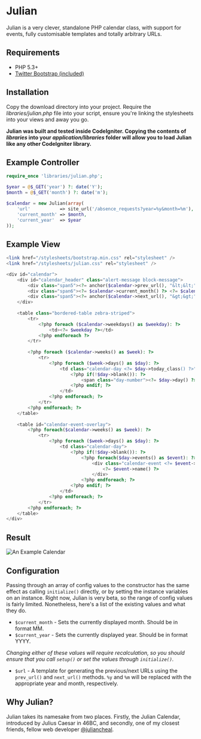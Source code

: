 # Julian

Julian is a very clever, standalone PHP calendar class, with support for events, fully customisable templates and totally arbitrary URLs.

## Requirements

* PHP 5.3+
* [Twitter Bootstrap (included)](http://twitter.github.com/bootstrap)

## Installation

Copy the download directory into your project. Require the *libraries/julian.php* file into your script, ensure you're linking the stylesheets into your views and away you go.

**Julian was built and tested inside CodeIgniter. Copying the contents of *libraries* into your *application/libraries* folder will allow you to load Julian like any other CodeIgniter library.**

## Example Controller

```php
require_once 'libraries/julian.php';

$year = @$_GET('year') ?: date('Y');
$month = @$_GET('month') ?: date('m');

$calendar = new Julian(array(
    'url'           => site_url('/absence_requests?year=%y&month=%m'),
    'current_month' => $month,
    'current_year'  => $year
));
```

## Example View

```php
<link href="/stylesheets/bootstrap.min.css" rel="stylesheet" />
<link href="/stylesheets/julian.css" rel="stylesheet" />

<div id="calendar">
    <div id="calendar_header" class="alert-message block-message">
        <div class="span5"><?= anchor($calendar->prev_url(), "&lt;&lt;") ?></a></div>
        <div class="span6"><?= $calendar->current_month() ?> <?= $calendar->current_year() ?></div>
        <div class="span5"><?= anchor($calendar->next_url(), "&gt;&gt;") ?></a></div>
    </div>
    
    <table class="bordered-table zebra-striped">
        <tr>
            <?php foreach ($calendar->weekdays() as $weekday): ?>
                <td><?= $weekday ?></td>
            <?php endforeach ?>
        </tr>
        
        <?php foreach ($calendar->weeks() as $week): ?>
            <tr>
                <?php foreach ($week->days() as $day): ?>
                    <td class="calendar-day <?= $day->today_class() ?>">
                        <?php if(!$day->blank()): ?>
                            <span class="day-number"><?= $day->day() ?></span>
                        <?php endif; ?>
                    </td>
                <?php endforeach; ?>
            </tr>
        <?php endforeach; ?>
    </table>
    
    <table id="calendar-event-overlay">
        <?php foreach($calendar->weeks() as $week): ?>
            <tr>
                <?php foreach ($week->days() as $day): ?>
                    <td class="calendar-day">
                        <?php if(!$day->blank()): ?>
                            <?php foreach($day->events() as $event): ?>
                                <div class="calendar-event <?= $event->class_name() ?>">
                                    <?= $event->name() ?>
                                </div>
                            <?php endforeach; ?>
                        <?php endif; ?>
                    </td>
                <?php endforeach; ?>
            </tr>
        <?php endforeach; ?>
    </table>
</div>
```

## Result

![An Example Calendar](/jamierumbelow/julian/raw/master/screenshot.png)

## Configuration

Passing through an array of config values to the constructor has the same effect as calling `initialize()` directly, or by setting the instance variables on an instance. Right now, Julian is very beta, so the range of config values is fairly limited. Nonetheless, here's a list of the existing values and what they do.

* `$current_month` - Sets the currently displayed month. Should be in format MM.
* `$current_year` - Sets the currently displayed year. Should be in format YYYY.

*Changing either of these values will require recalculation, so you should ensure that you call `setup()` or set the values through `initialize()`.*

* `$url` - A template for generating the previous/next URLs using the `prev_url()` and `next_url()` methods. `%y` and `%m` will be replaced with the appropriate year and month, respectively.

## Why Julian?

Julian takes its namesake from two places. Firstly, the Julian Calendar, introduced by Julius Caesar in 46BC, and secondly, one of my closest friends, fellow web developer [@juliancheal](http://twitter.com/juliancheal).